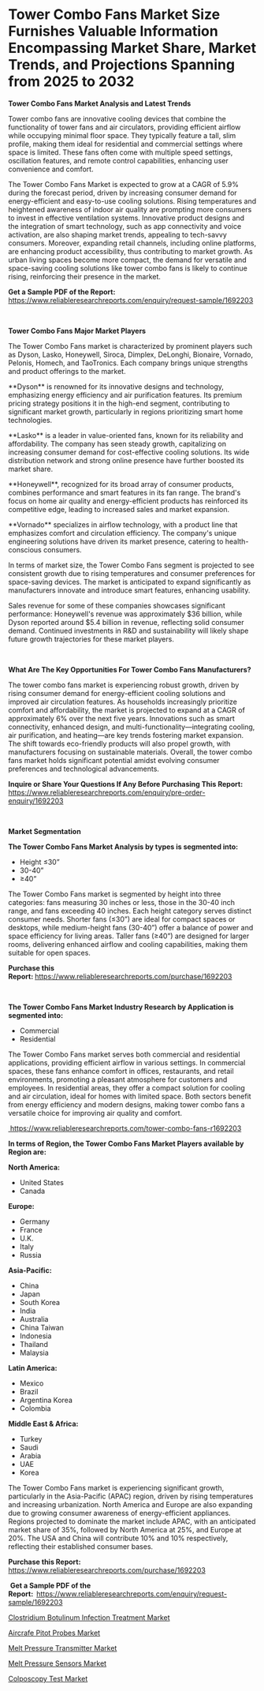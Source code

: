 <p><h1>Tower Combo Fans Market Size Furnishes Valuable Information Encompassing Market Share, Market Trends, and Projections Spanning from 2025 to 2032</h1></p><p><strong>Tower Combo Fans Market Analysis and Latest Trends</strong></p>
<p><p>Tower combo fans are innovative cooling devices that combine the functionality of tower fans and air circulators, providing efficient airflow while occupying minimal floor space. They typically feature a tall, slim profile, making them ideal for residential and commercial settings where space is limited. These fans often come with multiple speed settings, oscillation features, and remote control capabilities, enhancing user convenience and comfort. </p><p>The Tower Combo Fans Market is expected to grow at a CAGR of 5.9% during the forecast period, driven by increasing consumer demand for energy-efficient and easy-to-use cooling solutions. Rising temperatures and heightened awareness of indoor air quality are prompting more consumers to invest in effective ventilation systems. Innovative product designs and the integration of smart technology, such as app connectivity and voice activation, are also shaping market trends, appealing to tech-savvy consumers. Moreover, expanding retail channels, including online platforms, are enhancing product accessibility, thus contributing to market growth. As urban living spaces become more compact, the demand for versatile and space-saving cooling solutions like tower combo fans is likely to continue rising, reinforcing their presence in the market.</p></p>
<p><strong>Get a Sample PDF of the Report:&nbsp;</strong> <a href="https://www.reliableresearchreports.com/enquiry/request-sample/1692203?utm_campaign=36&utm_medium=2&utm_source=Github&utm_content=ia&utm_term=07012025&utm_id=tower-combo-fans">https://www.reliableresearchreports.com/enquiry/request-sample/1692203</a></p>
<p>&nbsp;</p>
<p><strong>Tower Combo Fans Major Market Players</strong></p>
<p><p>The Tower Combo Fans market is characterized by prominent players such as Dyson, Lasko, Honeywell, Siroca, Dimplex, DeLonghi, Bionaire, Vornado, Pelonis, Homech, and TaoTronics. Each company brings unique strengths and product offerings to the market.</p><p>**Dyson** is renowned for its innovative designs and technology, emphasizing energy efficiency and air purification features. Its premium pricing strategy positions it in the high-end segment, contributing to significant market growth, particularly in regions prioritizing smart home technologies.</p><p>**Lasko** is a leader in value-oriented fans, known for its reliability and affordability. The company has seen steady growth, capitalizing on increasing consumer demand for cost-effective cooling solutions. Its wide distribution network and strong online presence have further boosted its market share.</p><p>**Honeywell**, recognized for its broad array of consumer products, combines performance and smart features in its fan range. The brand's focus on home air quality and energy-efficient products has reinforced its competitive edge, leading to increased sales and market expansion.</p><p>**Vornado** specializes in airflow technology, with a product line that emphasizes comfort and circulation efficiency. The company's unique engineering solutions have driven its market presence, catering to health-conscious consumers.</p><p>In terms of market size, the Tower Combo Fans segment is projected to see consistent growth due to rising temperatures and consumer preferences for space-saving devices. The market is anticipated to expand significantly as manufacturers innovate and introduce smart features, enhancing usability.</p><p>Sales revenue for some of these companies showcases significant performance: Honeywell's revenue was approximately $36 billion, while Dyson reported around $5.4 billion in revenue, reflecting solid consumer demand. Continued investments in R&D and sustainability will likely shape future growth trajectories for these market players.</p></p>
<p>&nbsp;</p>
<p><strong>What Are The Key Opportunities For Tower Combo Fans Manufacturers?</strong></p>
<p><p>The tower combo fans market is experiencing robust growth, driven by rising consumer demand for energy-efficient cooling solutions and improved air circulation features. As households increasingly prioritize comfort and affordability, the market is projected to expand at a CAGR of approximately 6% over the next five years. Innovations such as smart connectivity, enhanced design, and multi-functionality—integrating cooling, air purification, and heating—are key trends fostering market expansion. The shift towards eco-friendly products will also propel growth, with manufacturers focusing on sustainable materials. Overall, the tower combo fans market holds significant potential amidst evolving consumer preferences and technological advancements.</p></p>
<p><strong>Inquire or Share Your Questions If Any Before Purchasing This Report:</strong> <a href="https://www.reliableresearchreports.com/enquiry/pre-order-enquiry/1692203?utm_campaign=36&utm_medium=2&utm_source=Github&utm_content=ia&utm_term=07012025&utm_id=tower-combo-fans">https://www.reliableresearchreports.com/enquiry/pre-order-enquiry/1692203</a></p>
<p>&nbsp;</p>
<p><strong>Market Segmentation</strong></p>
<p><strong>The Tower Combo Fans Market Analysis by types is segmented into:</strong></p>
<p><ul><li>Height ≤30”</li><li>30-40”</li><li>≥40”</li></ul></p>
<p><p>The Tower Combo Fans market is segmented by height into three categories: fans measuring 30 inches or less, those in the 30-40 inch range, and fans exceeding 40 inches. Each height category serves distinct consumer needs. Shorter fans (≤30”) are ideal for compact spaces or desktops, while medium-height fans (30-40”) offer a balance of power and space efficiency for living areas. Taller fans (≥40”) are designed for larger rooms, delivering enhanced airflow and cooling capabilities, making them suitable for open spaces.</p></p>
<p><strong>Purchase this Report:&nbsp;</strong><a href="https://www.reliableresearchreports.com/purchase/1692203?utm_campaign=36&utm_medium=2&utm_source=Github&utm_content=ia&utm_term=07012025&utm_id=tower-combo-fans">https://www.reliableresearchreports.com/purchase/1692203</a></p>
<p>&nbsp;</p>
<p><strong>The Tower Combo Fans Market Industry Research by Application is segmented into:</strong></p>
<p><ul><li>Commercial</li><li>Residential</li></ul></p>
<p><p>The Tower Combo Fans market serves both commercial and residential applications, providing efficient airflow in various settings. In commercial spaces, these fans enhance comfort in offices, restaurants, and retail environments, promoting a pleasant atmosphere for customers and employees. In residential areas, they offer a compact solution for cooling and air circulation, ideal for homes with limited space. Both sectors benefit from energy efficiency and modern designs, making tower combo fans a versatile choice for improving air quality and comfort.</p></p>
<p><a href="https://www.reliableresearchreports.com/tower-combo-fans-r1692203?utm_campaign=36&utm_medium=2&utm_source=Github&utm_content=ia&utm_term=07012025&utm_id=tower-combo-fans">&nbsp;https://www.reliableresearchreports.com/tower-combo-fans-r1692203</a></p>
<p><strong>In terms of Region, the Tower Combo Fans Market Players available by Region are:</strong></p>
<p>
    <p> <strong> North America: </strong>
        <ul>
            <li>United States</li>
            <li>Canada</li>
        </ul>
        </p> 
    <p> <strong> Europe: </strong>
        <ul>
            <li>Germany</li>
            <li>France</li>
            <li>U.K.</li>
            <li>Italy</li>
            <li>Russia</li>
        </ul>
        </p> 
    <p> <strong> Asia-Pacific: </strong>
        <ul>
            <li>China</li>
            <li>Japan</li>
            <li>South Korea</li>
            <li>India</li>
            <li>Australia</li>
            <li>China Taiwan</li>
            <li>Indonesia</li>
            <li>Thailand</li>
            <li>Malaysia</li>
        </ul>
        </p> 
    <p> <strong> Latin America: </strong>
        <ul>
            <li>Mexico</li>
            <li>Brazil</li>
            <li>Argentina Korea</li>
            <li>Colombia</li>
        </ul>
        </p> 
    <p> <strong> Middle East & Africa: </strong>
        <ul>
            <li>Turkey</li>
            <li>Saudi</li>
            <li>Arabia</li>
            <li>UAE</li>
            <li>Korea</li>
        </ul>
    </p>
    </p>
<p><p>The Tower Combo Fans market is experiencing significant growth, particularly in the Asia-Pacific (APAC) region, driven by rising temperatures and increasing urbanization. North America and Europe are also expanding due to growing consumer awareness of energy-efficient appliances. Regions projected to dominate the market include APAC, with an anticipated market share of 35%, followed by North America at 25%, and Europe at 20%. The USA and China will contribute 10% and 10% respectively, reflecting their established consumer bases.</p></p>
<p><strong>Purchase this Report: </strong><a href="https://www.reliableresearchreports.com/purchase/1692203?utm_campaign=36&utm_medium=2&utm_source=Github&utm_content=ia&utm_term=07012025&utm_id=tower-combo-fans">https://www.reliableresearchreports.com/purchase/1692203</a></p>
<p>&nbsp;<strong>Get a Sample PDF of the Report:&nbsp;&nbsp;</strong><a href="https://www.reliableresearchreports.com/enquiry/request-sample/1692203?utm_campaign=36&utm_medium=2&utm_source=Github&utm_content=ia&utm_term=07012025&utm_id=tower-combo-fans">https://www.reliableresearchreports.com/enquiry/request-sample/1692203</a></p>
<p><strong></strong></p>
<p><p><a href="https://github.com/dierdrecrichton210/Market-Research-Report-List-1/blob/main/clostridium-botulinum-infection-treatment-market.md?utm_campaign=36&utm_medium=2&utm_source=Github&utm_content=ia&utm_term=07012025&utm_id=tower-combo-fans">Clostridium Botulinum Infection Treatment Market</a></p><p><a href="https://github.com/AngelaWalsh696/Market-Research-Report-List-1/blob/main/aircrafe-pitot-probes-market.md?utm_campaign=36&utm_medium=2&utm_source=Github&utm_content=ia&utm_term=07012025&utm_id=tower-combo-fans">Aircrafe Pitot Probes Market</a></p><p><a href="https://github.com/SanjidaKhan901/Market-Research-Report-List-1/blob/main/melt-pressure-transmitter-market.md?utm_campaign=36&utm_medium=2&utm_source=Github&utm_content=ia&utm_term=07012025&utm_id=tower-combo-fans">Melt Pressure Transmitter Market</a></p><p><a href="https://github.com/tamvrosiya/Market-Research-Report-List-6/blob/main/melt-pressure-sensors-market.md?utm_campaign=36&utm_medium=2&utm_source=Github&utm_content=ia&utm_term=07012025&utm_id=tower-combo-fans">Melt Pressure Sensors Market</a></p><p><a href="https://github.com/cheryjhonson/Market-Research-Report-List-1/blob/main/colposcopy-test-market.md?utm_campaign=36&utm_medium=2&utm_source=Github&utm_content=ia&utm_term=07012025&utm_id=tower-combo-fans">Colposcopy Test Market</a></p></p>